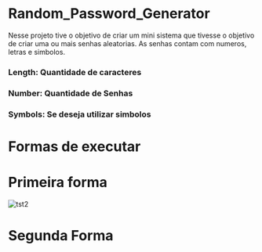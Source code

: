 # Random_Password_Generator

Nesse projeto tive o objetivo de criar um mini sistema que tivesse o objetivo de criar uma ou mais senhas aleatorias.
As senhas contam com numeros, letras e simbolos.

<h3>  Length: Quantidade de caracteres </h3>
<h3> Number: Quantidade de Senhas </h3>
<h3> Symbols: Se deseja utilizar simbolos </h3>

# Formas de executar 
# Primeira forma
![tst2](https://user-images.githubusercontent.com/73247255/130370966-674b6dbb-c81a-4a41-ab82-68437b300ca1.png)

# Segunda Forma

